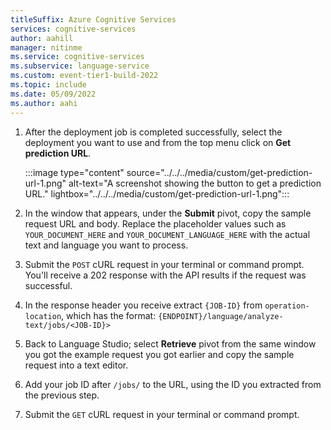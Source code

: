 ```yaml
---
titleSuffix: Azure Cognitive Services
services: cognitive-services
author: aahill
manager: nitinme
ms.service: cognitive-services
ms.subservice: language-service
ms.custom: event-tier1-build-2022
ms.topic: include
ms.date: 05/09/2022
ms.author: aahi
---
```


1. After the deployment job is completed successfully, select the deployment you want to use and from the top menu click on **Get prediction URL**.

    :::image type="content" source="../../../media/custom/get-prediction-url-1.png" alt-text="A screenshot showing the button to get a prediction URL." lightbox="../../../media/custom/get-prediction-url-1.png":::

2. In the window that appears, under the **Submit** pivot, copy the sample request URL and body. Replace the placeholder values such as `YOUR_DOCUMENT_HERE` and `YOUR_DOCUMENT_LANGUAGE_HERE` with the actual text and language you want to process.

4. Submit the `POST` cURL request in your terminal or command prompt. You'll receive a 202 response with the API results if the request was successful.

5. In the response header you receive extract `{JOB-ID}` from `operation-location`, which has the format: `{ENDPOINT}/language/analyze-text/jobs/<JOB-ID}>`

6. Back to Language Studio; select **Retrieve** pivot from the same window you got the example request you got earlier and copy the sample request into a text editor. 

7. Add your job ID after `/jobs/` to the URL, using the ID you extracted from the previous step. 

8. Submit the `GET` cURL request in your terminal or command prompt.
